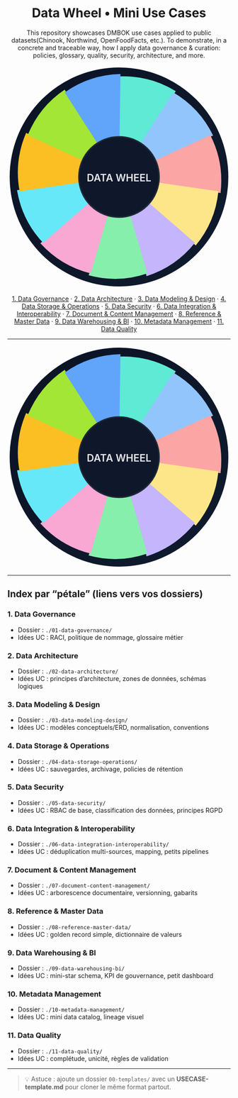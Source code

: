   
<h1 align="center"> Data Wheel • Mini Use Cases</h1>

<p align="center">
This repository showcases DMBOK use cases applied to public datasets(Chinook, Northwind, OpenFoodFacts, etc.). To demonstrate, in a concrete and traceable way, how I apply data governance & curation: policies, glossary, quality, security, architecture, and more.
</p>


<!-- ========================= -->
<!-- 🌌 Data Wheel (SVG inline) -->
<!-- ========================= -->
<p align="center">
<svg viewBox="0 0 200 200" width="520" xmlns="http://www.w3.org/2000/svg" xmlns:xlink="http://www.w3.org/1999/xlink" role="img" aria-labelledby="title desc">
  <title id="title">Data Wheel — Clickable Chapters</title>
  <desc id="desc">Interactive wheel with 11 petals, each linking to a chapter folder of the data management framework.</desc>

  <!-- Dégradé de fond -->
  <defs>
    <linearGradient id="bg" x1="0" y1="0" x2="1" y2="1">
      <stop offset="0%" stop-color="#0b1324"/>
      <stop offset="100%" stop-color="#0f1b2e"/>
    </linearGradient>
    <!-- Style simple de survol (selon rendu GitHub, peut être discret) -->
    <style>
      a:hover path { filter: brightness(1.15); }
    </style>
  </defs>

  <!-- Disque de fond -->
  <circle cx="100" cy="100" r="98" fill="url(#bg)"/>



  <!--
    Chaque pétale est le même chemin, pivoté autour du centre (100,100).
    L’arc couvre ~32.727° (360/11). On part du haut (12h) puis on tourne.
    Chemin de base: centre -> haut -> arc -> retour centre.
  -->
  <!-- 1. Data Governance -->
  <a xlink:href="./01-data-governance/" target="_blank">
    <path d="M100,100 L100,10 A90,90 0 0,1 150.9,23.2 Z" fill="#5eead4">
      <title>1. Data Governance</title>
    </path>
  </a>

  <!-- 2. Data Architecture -->
  <a xlink:href="./02-data-architecture/" target="_blank">
    <g transform="rotate(32.727 100 100)">
      <path d="M100,100 L100,10 A90,90 0 0,1 150.9,23.2 Z" fill="#93c5fd">
        <title>2. Data Architecture</title>
      </path>
    </g>
  </a>

  <!-- 3. Data Modeling & Design -->
  <a xlink:href="./03-data-modeling-design/" target="_blank">
    <g transform="rotate(65.454 100 100)">
      <path d="M100,100 L100,10 A90,90 0 0,1 150.9,23.2 Z" fill="#fca5a5">
        <title>3. Data Modeling & Design</title>
      </path>
    </g>
  </a>

  <!-- 4. Data Storage & Operations -->
  <a xlink:href="./04-data-storage-operations/" target="_blank">
    <g transform="rotate(98.181 100 100)">
      <path d="M100,100 L100,10 A90,90 0 0,1 150.9,23.2 Z" fill="#fde68a">
        <title>4. Data Storage & Operations</title>
      </path>
    </g>
  </a>

  <!-- 5. Data Security -->
  <a xlink:href="./05-data-security/" target="_blank">
    <g transform="rotate(130.908 100 100)">
      <path d="M100,100 L100,10 A90,90 0 0,1 150.9,23.2 Z" fill="#c4b5fd">
        <title>5. Data Security</title>
      </path>
    </g>
  </a>

  <!-- 6. Data Integration & Interoperability -->
  <a xlink:href="./06-data-integration-interoperability/" target="_blank">
    <g transform="rotate(163.635 100 100)">
      <path d="M100,100 L100,10 A90,90 0 0,1 150.9,23.2 Z" fill="#86efac">
        <title>6. Data Integration & Interoperability</title>
      </path>
    </g>
  </a>

  <!-- 7. Document & Content Management -->
  <a xlink:href="./07-document-content-management/" target="_blank">
    <g transform="rotate(196.362 100 100)">
      <path d="M100,100 L100,10 A90,90 0 0,1 150.9,23.2 Z" fill="#f9a8d4">
        <title>7. Document & Content Management</title>
      </path>
    </g>
  </a>

  <!-- 8. Reference & Master Data -->
  <a xlink:href="./08-reference-master-data/" target="_blank">
    <g transform="rotate(229.089 100 100)">
      <path d="M100,100 L100,10 A90,90 0 0,1 150.9,23.2 Z" fill="#67e8f9">
        <title>8. Reference & Master Data</title>
      </path>
    </g>
  </a>

  <!-- 9. Data Warehousing & BI -->
  <a xlink:href="./09-data-warehousing-bi/" target="_blank">
    <g transform="rotate(261.816 100 100)">
      <path d="M100,100 L100,10 A90,90 0 0,1 150.9,23.2 Z" fill="#fbbf24">
        <title>9. Data Warehousing & BI</title>
      </path>
    </g>
  </a>

  <!-- 10. Metadata Management -->
  <a xlink:href="./10-metadata-management/" target="_blank">
    <g transform="rotate(294.543 100 100)">
      <path d="M100,100 L100,10 A90,90 0 0,1 150.9,23.2 Z" fill="#a3e635">
        <title>10. Metadata Management</title>
      </path>
    </g>
  </a>

  <!-- 11. Data Quality -->
  <a xlink:href="./11-data-quality/" target="_blank">
    <g transform="rotate(327.27 100 100)">
      <path d="M100,100 L100,10 A90,90 0 0,1 150.9,23.2 Z" fill="#60a5fa">
        <title>11. Data Quality</title>
      </path>
    </g>
  </a>

  <!-- Noyau -->
  <circle cx="100" cy="100" r="36" fill="#0f172a" stroke="#1f2937" stroke-width="1.2"/>
  <text x="100" y="104" text-anchor="middle" fill="#e5e7eb" font-size="9" font-weight="600">DATA WHEEL</text>
</svg>
</p>





<p align="center">
  <a href="#01">1. Data Governance</a> ·
  <a href="#02">2. Data Architecture</a> ·
  <a href="#03">3. Data Modeling & Design</a> ·
  <a href="#04">4. Data Storage & Operations</a> ·
  <a href="#05">5. Data Security</a> ·
  <a href="#06">6. Data Integration & Interoperability</a> ·
  <a href="#07">7. Document & Content Management</a> ·
  <a href="#08">8. Reference & Master Data</a> ·
  <a href="#09">9. Data Warehousing & BI</a> ·
  <a href="#10">10. Metadata Management</a> ·
  <a href="#11">11. Data Quality</a>
</p>

---

<!-- ===================== SVG Data Wheel (11 segments cliquables) ===================== -->
<p align="center">
<svg viewBox="0 0 200 200" width="520" xmlns="http://www.w3.org/2000/svg" xmlns:xlink="http://www.w3.org/1999/xlink">
  <!-- Fond -->
  <defs>
    <linearGradient id="bg" x1="0" y1="0" x2="1" y2="1">
      <stop offset="0%" stop-color="#0b1324"/>
      <stop offset="100%" stop-color="#0f1b2e"/>
    </linearGradient>
  </defs>
  <circle cx="100" cy="100" r="98" fill="url(#bg)"/>

  <!-- Modèle d’un secteur (≈32.727°) : du haut vers la droite, puis rotation autour (100,100) -->
  <!-- Chemin : centre -> bord haut -> arc -> retour centre -->
  <!-- Couleurs (palette douce) -->
  <a xlink:href="./01-data-governance/" target="_blank">
    <path d="M100,100 L100,10 A90,90 0 0,1 150.9,23.2 Z" fill="#5eead4"><title>1. Data Governance</title></path>
  </a>

  <a xlink:href="./02-data-architecture/" target="_blank">
    <g transform="rotate(32.727 100 100)"><path d="M100,100 L100,10 A90,90 0 0,1 150.9,23.2 Z" fill="#93c5fd"><title>2. Data Architecture</title></path></g>
  </a>

  <a xlink:href="./03-data-modeling-design/" target="_blank">
    <g transform="rotate(65.454 100 100)"><path d="M100,100 L100,10 A90,90 0 0,1 150.9,23.2 Z" fill="#fca5a5"><title>3. Data Modeling & Design</title></path></g>
  </a>

  <a xlink:href="./04-data-storage-operations/" target="_blank">
    <g transform="rotate(98.181 100 100)"><path d="M100,100 L100,10 A90,90 0 0,1 150.9,23.2 Z" fill="#fde68a"><title>4. Data Storage & Operations</title></path></g>
  </a>

  <a xlink:href="./05-data-security/" target="_blank">
    <g transform="rotate(130.908 100 100)"><path d="M100,100 L100,10 A90,90 0 0,1 150.9,23.2 Z" fill="#c4b5fd"><title>5. Data Security</title></path></g>
  </a>

  <a xlink:href="./06-data-integration-interoperability/" target="_blank">
    <g transform="rotate(163.635 100 100)"><path d="M100,100 L100,10 A90,90 0 0,1 150.9,23.2 Z" fill="#86efac"><title>6. Data Integration & Interoperability</title></path></g>
  </a>

  <a xlink:href="./07-document-content-management/" target="_blank">
    <g transform="rotate(196.362 100 100)"><path d="M100,100 L100,10 A90,90 0 0,1 150.9,23.2 Z" fill="#f9a8d4"><title>7. Document & Content Management</title></path></g>
  </a>

  <a xlink:href="./08-reference-master-data/" target="_blank">
    <g transform="rotate(229.089 100 100)"><path d="M100,100 L100,10 A90,90 0 0,1 150.9,23.2 Z" fill="#67e8f9"><title>8. Reference & Master Data</title></path></g>
  </a>

  <a xlink:href="./09-data-warehousing-bi/" target="_blank">
    <g transform="rotate(261.816 100 100)"><path d="M100,100 L100,10 A90,90 0 0,1 150.9,23.2 Z" fill="#fbbf24"><title>9. Data Warehousing & BI</title></path></g>
  </a>

  <a xlink:href="./10-metadata-management/" target="_blank">
    <g transform="rotate(294.543 100 100)"><path d="M100,100 L100,10 A90,90 0 0,1 150.9,23.2 Z" fill="#a3e635"><title>10. Metadata Management</title></path></g>
  </a>

  <a xlink:href="./11-data-quality/" target="_blank">
    <g transform="rotate(327.27 100 100)"><path d="M100,100 L100,10 A90,90 0 0,1 150.9,23.2 Z" fill="#60a5fa"><title>11. Data Quality</title></path></g>
  </a>

  <!-- Noyau -->
  <circle cx="100" cy="100" r="36" fill="#0f172a" stroke="#1f2937" stroke-width="1.2"/>
  <text x="100" y="104" text-anchor="middle" fill="#e5e7eb" font-size="9" font-weight="600">DATA WHEEL</text>
</svg>
</p>

---

## Index par “pétale” (liens vers vos dossiers)

### <a id="01"></a>1. Data Governance
- Dossier : `./01-data-governance/`
- Idées UC : RACI, politique de nommage, glossaire métier

### <a id="02"></a>2. Data Architecture
- Dossier : `./02-data-architecture/`
- Idées UC : principes d’architecture, zones de données, schémas logiques

### <a id="03"></a>3. Data Modeling & Design
- Dossier : `./03-data-modeling-design/`
- Idées UC : modèles conceptuels/ERD, normalisation, conventions

### <a id="04"></a>4. Data Storage & Operations
- Dossier : `./04-data-storage-operations/`
- Idées UC : sauvegardes, archivage, policies de rétention

### <a id="05"></a>5. Data Security
- Dossier : `./05-data-security/`
- Idées UC : RBAC de base, classification des données, principes RGPD

### <a id="06"></a>6. Data Integration & Interoperability
- Dossier : `./06-data-integration-interoperability/`
- Idées UC : déduplication multi-sources, mapping, petits pipelines

### <a id="07"></a>7. Document & Content Management
- Dossier : `./07-document-content-management/`
- Idées UC : arborescence documentaire, versionning, gabarits

### <a id="08"></a>8. Reference & Master Data
- Dossier : `./08-reference-master-data/`
- Idées UC : golden record simple, dictionnaire de valeurs

### <a id="09"></a>9. Data Warehousing & BI
- Dossier : `./09-data-warehousing-bi/`
- Idées UC : mini-star schema, KPI de gouvernance, petit dashboard

### <a id="10"></a>10. Metadata Management
- Dossier : `./10-metadata-management/`
- Idées UC : mini data catalog, lineage visuel

### <a id="11"></a>11. Data Quality
- Dossier : `./11-data-quality/`
- Idées UC : complétude, unicité, règles de validation

---

> 💡 Astuce : ajoute un dossier `00-templates/` avec un **USECASE-template.md** pour cloner le même format partout.

